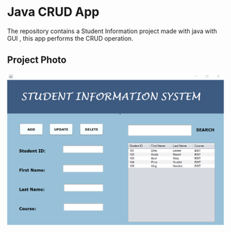 # Java CRUD App

The repository contains a Student Information project made with java with GUI , this app performs the CRUD operation.

## Project Photo
<img src="output.png">